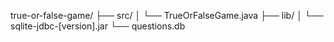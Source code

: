 true-or-false-game/
├── src/
│   └── TrueOrFalseGame.java
├── lib/
│   └── sqlite-jdbc-[version].jar
└── questions.db